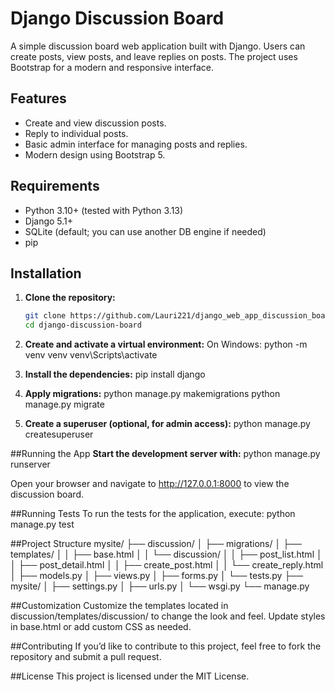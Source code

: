 # Django Discussion Board

A simple discussion board web application built with Django. Users can create posts, view posts, and leave replies on posts. The project uses Bootstrap for a modern and responsive interface.

## Features

- Create and view discussion posts.
- Reply to individual posts.
- Basic admin interface for managing posts and replies.
- Modern design using Bootstrap 5.

## Requirements

- Python 3.10+ (tested with Python 3.13)
- Django 5.1+
- SQLite (default; you can use another DB engine if needed)
- pip

## Installation

1. **Clone the repository:**

   ```bash
   git clone https://github.com/Lauri221/django_web_app_discussion_board_4_ai_course.git 
   cd django-discussion-board
2. **Create and activate a virtual environment:**
On Windows:
  python -m venv venv
  venv\Scripts\activate

3. **Install the dependencies:**
   pip install django

4. **Apply migrations:**
  python manage.py makemigrations
  python manage.py migrate

5. **Create a superuser (optional, for admin access):**
   python manage.py createsuperuser

##Running the App
**Start the development server with:**
  python manage.py runserver

Open your browser and navigate to http://127.0.0.1:8000 to view the discussion board.

##Running Tests
To run the tests for the application, execute:
  python manage.py test

##Project Structure
mysite/
├── discussion/
│   ├── migrations/
│   ├── templates/
│   │   ├── base.html
│   │   └── discussion/
│   │       ├── post_list.html
│   │       ├── post_detail.html
│   │       ├── create_post.html
│   │       └── create_reply.html
│   ├── models.py
│   ├── views.py
│   ├── forms.py
│   └── tests.py
├── mysite/
│   ├── settings.py
│   ├── urls.py
│   └── wsgi.py
└── manage.py

##Customization
Customize the templates located in discussion/templates/discussion/ to change the look and feel.
Update styles in base.html or add custom CSS as needed.

##Contributing
If you’d like to contribute to this project, feel free to fork the repository and submit a pull request.

##License
This project is licensed under the MIT License.
